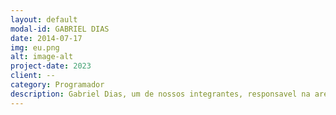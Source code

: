 ```yaml
---
layout: default
modal-id: GABRIEL DIAS
date: 2014-07-17
img: eu.png
alt: image-alt
project-date: 2023
client: --
category: Programador
description: Gabriel Dias, um de nossos integrantes, responsavel na area de montar o site e programa. Nam.
---
```

